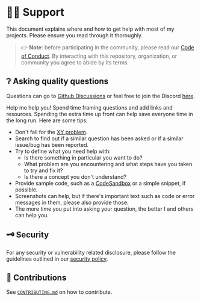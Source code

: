 # :raising_hand_man: Support

This document explains where and how to get help with most of my projects.
Please ensure you read through it thoroughly.

> :point_right: **Note**: before participating in the community, please read our
> [Code of Conduct][coc].
> By interacting with this repository, organization, or community you agree to
> abide by its terms.

## :grey_question: Asking quality questions

Questions can go to [Github Discussions][discussions] or feel free to join
the Discord [here][chat].

Help me help you! Spend time framing questions and add links and resources.
Spending the extra time up front can help save everyone time in the long run.
Here are some tips:

* Don't fall for the [XY problem][xy].
* Search to find out if a similar question has been asked or if a similar
  issue/bug has been reported.
* Try to define what you need help with:
    * Is there something in particular you want to do?
    * What problem are you encountering and what steps have you taken to try
        and fix it?
    * Is there a concept you don't understand?
* Provide sample code, such as a [CodeSandbox][cs] or a simple snippet, if
  possible.
* Screenshots can help, but if there's important text such as code or error
  messages in them, please also provide those.
* The more time you put into asking your question, the better I and others
  can help you.

## :old_key: Security

For any security or vulnerability related disclosure, please follow the
guidelines outlined in our [security policy][security].

## :handshake: Contributions

See [`CONTRIBUTING.md`][contributing] on how to contribute.

<!-- definitions -->
[coc]: ${repo.url}/blob/${repo.default_branch}/CODE_OF_CONDUCT.md
[contributing]: ${repo.url}/blob/${repo.default_branch}/CONTRIBUTING.md
[discussions]: ${repo.url}/discussions/categories/q-a
[issues]: ${repo.url}/issues/new/choose
[license]: ${repo.url}/blob/${repo.default_branch}/LICENSE
[pull-requests]: ${repo.url}/issues/new/choose
[security]: ${repo.url}/security/policy
[support]: ${repo.url}/blob/${repo.default_branch}/SUPPORT.md

[xy]: https://meta.stackexchange.com/questions/66377/what-is-the-xy-problem/66378#66378
[chat]: ${user.chat_url}
[cs]: https://codesandbox.io
